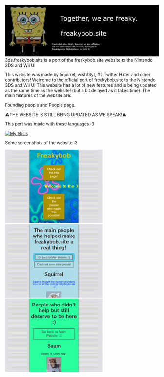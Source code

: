 <img src="images/fbanner.png">
3ds.freakybob.site is a port of the freakybob.site website to the Nintendo 3DS and Wii U!

This website was made by 5quirrel, wish13yt, #2 Twitter Hater and other contributors!
Welcome to the official port of freakybob.site to the Nintendo 3DS and Wii U!
This website has a lot of new features and is being updated as the same time as the website! (but a bit delayed as it takes time). The main features of the website are:

Founding people and People page.

⚠️THE WEBSITE IS STILL BEING UPDATED AS WE SPEAK!⚠️

This port was made with these languages :3

[![My Skills](https://skillicons.dev/icons?i=html,css)](https://skillicons.dev)

Some screenshots of the website :3

<img src="Snapshots/Screenshot3DS.png">
<img src="Snapshots/Screenshot3DS1.png">
<img src="Snapshots/Screenshot3DS (1).png">
